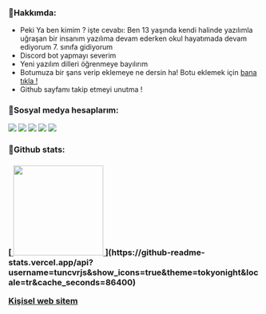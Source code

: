 
<h3>🍕Hakkımda:</h3>
<ul>
  <li>Peki Ya ben kimim ? işte cevabı: Ben 13 yaşında kendi halinde yazılımla uğraşan bir insanım yazılıma devam ederken okul hayatımada devam ediyorum 7. sınıfa gidiyorum</li>
  <li>Discord bot yapmayı severim</li>
  <li>Yeni yazılım dilleri öğrenmeye bayılırım</li>
  <li>Botumuza bir şans verip eklemeye ne dersin ha! Botu eklemek için <a href="https://discord.com/oauth2/authorize?client_id=845967250288672778&scope=bot">bana tıkla !</a>
  <li>Github sayfamı takip etmeyi unutma !</li>
 </ul>
 <h3>💨Sosyal medya hesaplarım:</h3>
 <a href="https://discord.com/users/903698008573616188" target"blank_"><img src="https://img.shields.io/badge/discord%20-7289DA.svg?&style=for-the-badge&logo=discord&logoColor=white"></a>
  <a href="https://www.instagram.com/tuncvrdev/" target"blank_"><img src="https://img.shields.io/badge/INSTAGRAM%20-DC3175.svg?&style=for-the-badge&logo=instagram&logoColor=white"></a>
  <a href="https://github.com/Tuncvrjs"><img src="https://img.shields.io/badge/GitHub%20-191717.svg?&style=for-the-badge&logo=github&logoColor=white"></a>
  <a href="https://www.youtube.com/channel/UC-3BR8drBsf0RYrjl2egCAw"><img src="https://img.shields.io/badge/youtube%20-ff0000.svg?&style=for-the-badge&logo=youtube&logoColor=white"></a>
  <img src="https://komarev.com/ghpvc/?username=Tuncvrjs&style=for-the-badge&color=red" target"_blank">
  <h3>🍠Github stats:<h3>
 <p align="left">
[<a href="https://github/Tuncvrjs">
<img height="180em" src="[https://github-readme-stats-eight-theta.vercel.app/api?username=Tuncvrjs&show_icons=true&theme=react&include_all_commits=true&count_private=true](https://github-readme-stats.vercel.app/api?username=tuncvrjs&show_icons=true&theme=tokyonight&locale=tr&cache_seconds=86400)"/>  </a>](https://github-readme-stats.vercel.app/api?username=tuncvrjs&show_icons=true&theme=tokyonight&locale=tr&cache_seconds=86400)
  </p>
  </a>
  <a href="https://tuncvr.glitch.me/">Kişisel web sitem</a>
<h1 align="center" style="color:#fff">
</h1>
